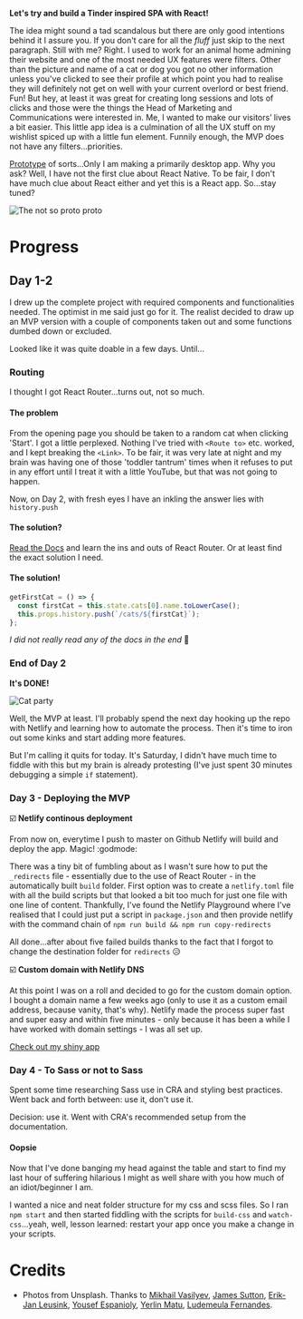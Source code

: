 **Let's try and build a Tinder inspired SPA with React!**

The idea might sound a tad scandalous but there are only good intentions behind it I assure you. If you don't care for all the _fluff_ just skip to the next paragraph. Still with me? Right. I used to work for an animal home admining their website and one of the most needed UX features were filters. Other than the picture and name of a cat or dog you got no other information unless you've clicked to see their profile at which point you had to realise they will definitely not get on well with your current overlord or best friend. Fun! But hey, at least it was great for creating long sessions and lots of clicks and those were the things the Head of Marketing and Communications were interested in. Me, I wanted to make our visitors’ lives a bit easier. This little app idea is a culmination of all the UX stuff on my wishlist spiced up with a little fun element. Funnily enough, the MVP does not have any filters...priorities.

[Prototype](https://codepen.io/krisztiiin/pen/zLePMb) of sorts...Only I am making a primarily desktop app. Why you ask? Well, I have not the first clue about React Native. To be fair, I don't have much clue about React either and yet this is a React app. So...stay tuned?

![The not so proto proto](https://krisztin.github.io/assets/img/recat.png)

# Progress

## Day 1-2

I drew up the complete project with required components and functionalities needed. The optimist in me said just go for it. The realist decided to draw up an MVP version with a couple of components taken out and some functions dumbed down or excluded.

Looked like it was quite doable in a few days. Until...

### Routing

I thought I got React Router...turns out, not so much.

#### The problem

From the opening page you should be taken to a random cat when clicking 'Start'. I got a little perplexed. Nothing I've tried with `<Route to>` etc. worked, and I kept breaking the `<Link>`. To be fair, it was very late at night and my brain was having one of those 'toddler tantrum' times when it refuses to put in any effort until I treat it with a little YouTube, but that was not going to happen.

Now, on Day 2, with fresh eyes I have an inkling the answer lies with `history.push`

#### The solution?

[Read the Docs](https://reacttraining.com/react-router/web/example/basic) and learn the ins and outs of React Router. Or at least find the exact solution I need.

#### The solution!

```js
getFirstCat = () => {
  const firstCat = this.state.cats[0].name.toLowerCase();
  this.props.history.push(`/cats/${firstCat}`);
};
```

_I did not really read any of the docs in the end_ :grimacing:

### End of Day 2

**It's DONE!**

![Cat party](https://media.giphy.com/media/achoDiZFxZvdm/giphy.gif)

Well, the MVP at least. I'll probably spend the next day hooking up the repo with Netlify and learning how to automate the process. Then it's time to iron out some kinks and start adding more features.

But I'm calling it quits for today. It's Saturday, I didn't have much time to fiddle with this but my brain is already protesting (I've just spent 30 minutes debugging a simple `if` statement).

### Day 3 - Deploying the MVP

:ballot_box_with_check: **Netlify continous deployment**

From now on, everytime I push to master on Github Netlify will build and deploy the app. Magic! :godmode:

There was a tiny bit of fumbling about as I wasn't sure how to put the `_redirects` file - essentially due to the use of React Router - in the automatically built `build` folder. First option was to create a `netlify.toml` file with all the build scripts but that looked a bit too much for just one file with one line of content. Thankfully, I've found the Netlify Playground where I've realised that I could just put a script in `package.json` and then provide netlify with the command chain of `npm run build && npm run copy-redirects`

All done...after about five failed builds thanks to the fact that I forgot to change the destination folder for `redirects` :disappointed_relieved:

:ballot_box_with_check: **Custom domain with Netlify DNS**

At this point I was on a roll and decided to go for the custom domain option. I bought a domain name a few weeks ago (only to use it as a custom email address, because vanity, that's why). Netlify made the process super fast and super easy and within five minutes - only because it has been a while I have worked with domain settings - I was all set up.

[Check out my shiny app](http://recat.kriszt.in/)

### Day 4 - To Sass or not to Sass

Spent some time researching Sass use in CRA and styling best practices. Went back and forth between: use it, don't use it.

Decision: use it. Went with CRA's recommended setup from the documentation.

#### Oopsie

Now that I've done banging my head against the table and start to find my last hour of suffering hilarious I might as well share with you how much of an idiot/beginner I am.

I wanted a nice and neat folder structure for my css and scss files. So I ran `npm start` and then started fiddling with the scripts for `build-css` and `watch-css`...yeah, well, lesson learned: restart your app once you make a change in your scripts.

# Credits

- Photos from Unsplash. Thanks to [Mikhail Vasilyev](https://unsplash.com/@miklevasilyev), [James Sutton](https://unsplash.com/@jamessutton_photography), [Erik-Jan Leusink](https://unsplash.com/@ejleusink), [Yousef Espanioly](https://unsplash.com/@yespanioly), [Yerlin Matu](https://unsplash.com/@yerlinmatu), [Ludemeula Fernandes](https://unsplash.com/@ludemeula).
